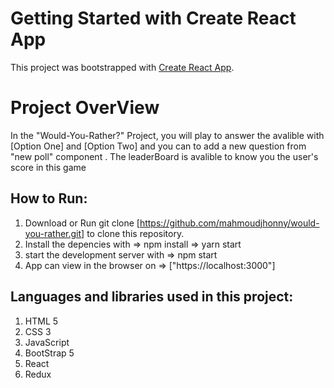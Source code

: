 # Getting Started with Create React App

This project was bootstrapped with [Create React App](https://github.com/facebook/create-react-app).

# Project OverView
In the "Would-You-Rather?" Project, you will play to answer the avalible with [Option One] and [Option Two] and you can to add a new question from "new poll" component . The leaderBoard is avalible to know you the user's score in this game

## How to Run:
1. Download or Run git clone [https://github.com/mahmoudjhonny/would-you-rather.git] to clone this repository.
2. Install the depencies with => npm install 
                              => yarn start
3. start the development server with => npm start
4. App can view in the browser on => ["https://localhost:3000"]

## Languages and libraries used in this project:
1. HTML 5
2. CSS 3
3. JavaScript
4. BootStrap 5
5. React
6. Redux